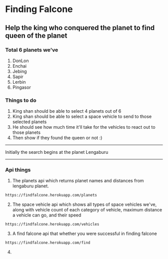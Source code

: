 # Finding Falcone

## Help the king who conquered the planet to find queen of the planet

### Total 6 planets we've 
1. DonLon
2. Enchai
3. Jebing
4. Sapir
5. Lerbin
6. Pingasor


### Things to do 
1. King shan should be able to select 4 planets out of 6 
2. King shan should be able to select a space vehicle to send to those selected planets
3. He should see how much time it'll take for the vehicles to react out to those planets
4. Then show if they found the queen or not :)

<hr/>
Initially the search begins at the planet Lengaburu
<hr/>

### Api things
1. The planets api which returns planet names and distances from lengaburu planet.

```
https://findfalcone.herokuapp.com/planets
```
2. The space vehicle api which shows all types of space vehicles we've, along with vehicle count of each category of vehicle, maximum distance a vehicle can go, and their speed 
```
https://findfalcone.herokuapp.com/vehicles
```
3. A find falcone api that whether you were successful in finding falcone 
```
https://findfalcone.herokuapp.com/find
```
4. 

